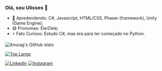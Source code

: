 ### Olá, sou Ulisses 👋

- 🌱 Apredendendo: C#, Javascript, HTML/CSS, Phaser (framework), Unity (Game Engine);
- 😄 Pronomes: Ele/Dele;
- ⚡ Fato Curioso: Estudo C#, mas era para ter começado no Python.

![Anurag's GitHub stats](https://github-readme-stats.vercel.app/api?username=Ulix-50&show_icons=true&theme=midnight-purple)
      
[![Top Langs](https://github-readme-stats.vercel.app/api/top-langs/?username=Ulix-50&theme=midnight-purple)](https://github.com/Ulix-50)

[![LinkedIn](https://img.shields.io/badge/LinkedIn-0077B5?style=for-the-badge&logo=linkedin&logoColor=white)](https://www.linkedin.com/in/ulisses-cardoso-dos-santos-francisco-70769724a)
[![Instagram](https://img.shields.io/badge/Instagram-E4405F?style=for-the-badge&logo=instagram&logoColor=white)](https://www.instagram.com/ulix.50)
